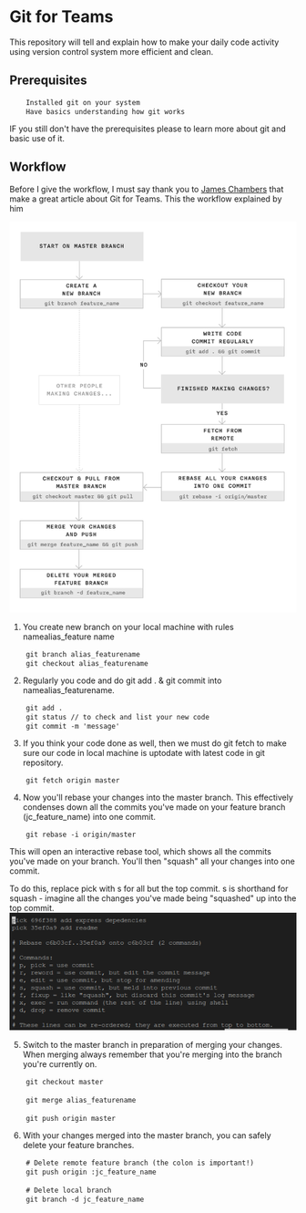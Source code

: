 # Git for Teams
This repository will tell and explain how to make your daily code activity using version control system more efficient and clean.

## Prerequisites
```
    Installed git on your system
    Have basics understanding how git works
```

IF you still don't have the prerequisites please to learn more about git and basic use of it.

## Workflow
Before I give the workflow, I must say thank you to [James Chambers](http://jameschambers.co/writing/git-team-workflow-cheatsheet/) that make a great article about Git for Teams.
This the workflow explained by him

![Git Work Flow](./img/workflow-95354189.gif)

1. You create new branch on your local machine with rules namealias_feature name
```
    git branch alias_featurename
    git checkout alias_featurename
```

2. Regularly you code and do git add . & git commit into namealias_featurename.
```
    git add .
    git status // to check and list your new code
    git commit -m 'message'
```

3. If you think your code done as well, then we must do git fetch to make sure our code in local machine is uptodate with latest code in git repository.
```
    git fetch origin master
```

4. Now you'll rebase your changes into the master branch. This effectively condenses down all the commits you've made on your feature branch (jc_feature_name) into one commit. 
```
    git rebase -i origin/master
```

This will open an interactive rebase tool, which shows all the commits you've made on your branch. You'll then "squash" all your changes into one commit.

To do this, replace pick with s for all but the top commit. s is shorthand for squash - imagine all the changes you've made being "squashed" up into the top commit.
![rebase](./img/rebase.png)

5. Switch to the master branch in preparation of merging your changes. When merging always remember that you're merging into the branch you're currently on.
```
    git checkout master

    git merge alias_featurename

    git push origin master
```

6. With your changes merged into the master branch, you can safely delete your feature branches.
```
    # Delete remote feature branch (the colon is important!)
    git push origin :jc_feature_name

    # Delete local branch
    git branch -d jc_feature_name

```